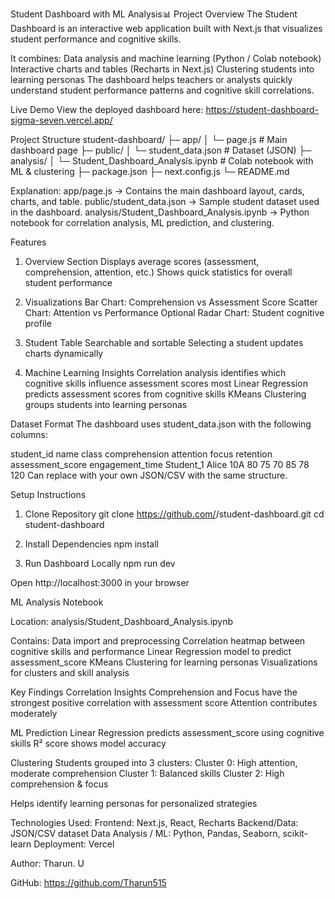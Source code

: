 Student Dashboard with ML Analysis📊
Project Overview
The Student Dashboard is an interactive web application built with Next.js that visualizes student performance and cognitive skills.

It combines:
Data analysis and machine learning (Python / Colab notebook)
Interactive charts and tables (Recharts in Next.js)
Clustering students into learning personas
The dashboard helps teachers or analysts quickly understand student performance patterns and cognitive skill correlations.

Live Demo
View the deployed dashboard here:
https://student-dashboard-sigma-seven.vercel.app/

Project Structure
student-dashboard/
├─ app/
│  └─ page.js                   # Main dashboard page
├─ public/
│  └─ student_data.json          # Dataset (JSON)
├─ analysis/
│  └─ Student_Dashboard_Analysis.ipynb  # Colab notebook with ML & clustering
├─ package.json
├─ next.config.js
└─ README.md


Explanation:
app/page.js → Contains the main dashboard layout, cards, charts, and table.
public/student_data.json → Sample student dataset used in the dashboard.
analysis/Student_Dashboard_Analysis.ipynb → Python notebook for correlation analysis, ML prediction, and clustering.

Features
1. Overview Section
Displays average scores (assessment, comprehension, attention, etc.)
Shows quick statistics for overall student performance

2. Visualizations
Bar Chart: Comprehension vs Assessment Score
Scatter Chart: Attention vs Performance
Optional Radar Chart: Student cognitive profile

3. Student Table
Searchable and sortable
Selecting a student updates charts dynamically

4. Machine Learning Insights
Correlation analysis identifies which cognitive skills influence assessment scores most
Linear Regression predicts assessment scores from cognitive skills
KMeans Clustering groups students into learning personas

Dataset Format
The dashboard uses student_data.json with the following columns:

student_id	name	class	comprehension	attention	focus	retention	assessment_score	engagement_time
Student_1	Alice	10A	80	75	70	85	78	120
Can replace with your own JSON/CSV with the same structure.

Setup Instructions
1. Clone Repository
git clone https://github.com/<your-username>/student-dashboard.git
cd student-dashboard

2. Install Dependencies
npm install

3. Run Dashboard Locally
npm run dev

Open http://localhost:3000
 in your browser

ML Analysis Notebook

Location: analysis/Student_Dashboard_Analysis.ipynb

Contains:
Data import and preprocessing
Correlation heatmap between cognitive skills and performance
Linear Regression model to predict assessment_score
KMeans Clustering for learning personas
Visualizations for clusters and skill analysis

Key Findings
Correlation Insights
Comprehension and Focus have the strongest positive correlation with assessment score
Attention contributes moderately

ML Prediction
Linear Regression predicts assessment_score using cognitive skills
R² score shows model accuracy

Clustering
Students grouped into 3 clusters:
Cluster 0: High attention, moderate comprehension
Cluster 1: Balanced skills
Cluster 2: High comprehension & focus

Helps identify learning personas for personalized strategies

Technologies Used:
Frontend: Next.js, React, Recharts
Backend/Data: JSON/CSV dataset
Data Analysis / ML: Python, Pandas, Seaborn, scikit-learn
Deployment: Vercel

Author:
Tharun. U

GitHub: https://github.com/Tharun515
